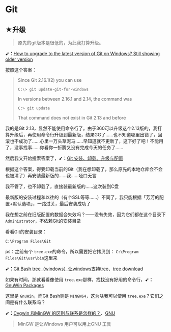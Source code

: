 # Git

## ★升级

> 原先的git版本是很低的，为此我打算升级。

**➹：**[How to upgrade to the latest version of Git on Windows? Still showing older version](https://stackoverflow.com/questions/13790592/how-to-upgrade-to-the-latest-version-of-git-on-windows-still-showing-older-vers)

 按照这个答案：

> Since Git 2.16.1(2) you can use
>
> ```
> C:\> git update-git-for-windows
> ```
>
> In versions between 2.16.1 and 2.14, the command was
>
> ```
> C:> git update
> ```
>
> That command does not exist in Git 2.13 and before 

我的是Git 2.13，显然不能使用命令行了。由于360可以升级这个2.13版的，我打算升级后，再使用命令行升级到最新版，结果GG了……也不知道哪里出错了，回滚也不成功了……心里一万头草泥马……早知道就不更新了，这下好了吧！不能用了，没事找事……你看你一折腾又没有完成今天的任务了……

然后我又开始搜索答案了，**➹：**[Git 安装、卸载、升级与配置](https://blog.imzhengfei.com/git-an-zhuang-xie-zai-sheng-ji-yu-pei-zhi/)

根据这个答案，得要卸载当前的Git（我在想卸载了，那么原先的本地仓库会不会也被清了）再安装最新版的……我……哑口无言

我不管了，也不卸载了，直接装最新版的……这次装到C盘

最新版的安装过程和以往的（有个SSL等等……）不同了，我只能根据「芳芳的配置+默认选项」，一路过关，最后安装成功了

我在想之前在旧版配置的数据会失效吗？——没有失效，因为它们都在这个目录下 `Administrator`，不依赖Git的安装目录

看看Git的安装目录：

```
C:\Program Files\Git
```

ps：之前有个 `tree.exe`的命令，所以需要把它拷贝到： `C:\Program Files\Git\usr\bin`这里来

**➹：**[Git Bash tree（windows）让windows支持tree](http://hisen.me/20170713-Git%20Bash%20tree%EF%BC%88windows%EF%BC%89/)、[tree download](http://gnuwin32.sourceforge.net/packages/tree.htm)

如果有时间，那就看看像使用 `tree.exe`那样，找找没有好用的命令行，**➹：** [GnuWin Packages](http://gnuwin32.sourceforge.net/packages.html)

这里是 `GnuWin`，而Git Bash则是 `MINGW64`，这为啥我可以使用 `tree.exe`？它们之间是有什么联系吗？

**➹：**[Cygwin 和MinGW 的区别与联系是怎样的？](https://www.zhihu.com/question/22137175)、[GNU](https://zh.wikipedia.org/wiki/GNU)

> MinGW 是让Windows 用户可以用上GNU 工具 

